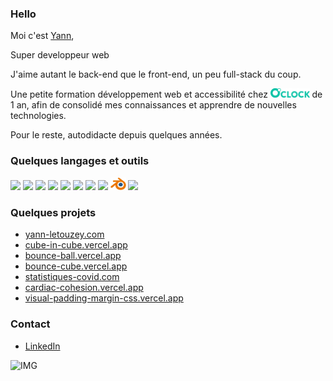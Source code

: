 ### Hello

Moi c'est [Yann](https://yann-letouzey.com),   

Super developpeur web

J'aime autant le back-end que le front-end, un peu full-stack du coup. 

Une petite formation développement web et accessibilité chez [<img src="img/logo-full.svg" alt="Logo OClock" class="logo-oclock" height="15px">](https://oclock.io/) de 1 an, afin de consolidé mes connaissances et apprendre de nouvelles technologies. 

Pour le reste, autodidacte depuis quelques années.   

### Quelques langages et outils
<img src="https://cdn.jsdelivr.net/gh/devicons/devicon/icons/sass/sass-original.svg" width="20px"/> <img src="https://cdn.jsdelivr.net/gh/devicons/devicon/icons/javascript/javascript-original.svg" width="20px"/> <img src="https://cdn.jsdelivr.net/gh/devicons/devicon/icons/nodejs/nodejs-original.svg" width="20px"/> <img src="https://cdn.jsdelivr.net/gh/devicons/devicon/icons/express/express-original.svg" width="20px"/> <img src="https://cdn.jsdelivr.net/gh/devicons/devicon/icons/php/php-original.svg" width="20px"/> <img src="https://cdn.jsdelivr.net/gh/devicons/devicon/icons/mysql/mysql-original.svg" width="20px"/> <img src="https://cdn.jsdelivr.net/gh/devicons/devicon/icons/threejs/threejs-original.svg" width="20px"/> <img src="https://cdn.jsdelivr.net/gh/devicons/devicon/icons/git/git-original.svg" width="20px"/> <img src="./img/blender.png" width="25px" /> <img src="https://cdn.jsdelivr.net/gh/devicons/devicon/icons/react/react-original.svg"  width="20px"/>

### Quelques projets
<ul>
    <li><a href="https://yann-letouzey.com" target="_blank" rel="noopener noreferrer">yann-letouzey.com</a></li>
    <li><a href="https://cube-in-cube.vercel.app/" target="_blank" rel="noopener noreferrer">cube-in-cube.vercel.app</a></li>
    <li><a href="https://bounce-ball.vercel.app" target="_blank" rel="noopener noreferrer">bounce-ball.vercel.app</a></li>
    <li><a href="https://bounce-cube.vercel.app/" target="_blank" rel="noopener noreferrer">bounce-cube.vercel.app</a></li>
    <li><a href="https://statistiques-covid.com" target="_blank" rel="noopener noreferrer">statistiques-covid.com</a></li>
    <li><a href="https://cardiac-cohesion.vercel.app" target="_blank" rel="noopener noreferrer">cardiac-cohesion.vercel.app</a></li>
    <li><a href="https://visual-padding-margin-css.vercel.app" target="_blank" rel="noopener noreferrer">visual-padding-margin-css.vercel.app</a></li>
</ul>

### Contact

- [LinkedIn](https://www.linkedin.com/in/yann-letouzey-84374524b/)

![IMG](./img/animate_letters_yann.gif)
